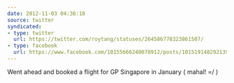 ```yaml
---
date: 2012-11-03 04:36:18
source: twitter
syndicated:
- type: twitter
  url: https://twitter.com/roytang/statuses/264586778323861507/
- type: facebook
  url: https://www.facebook.com/10155666240078912/posts/10151914829213912
---
```


Went ahead and booked a flight for GP Singapore in January ( mahal! =/ )